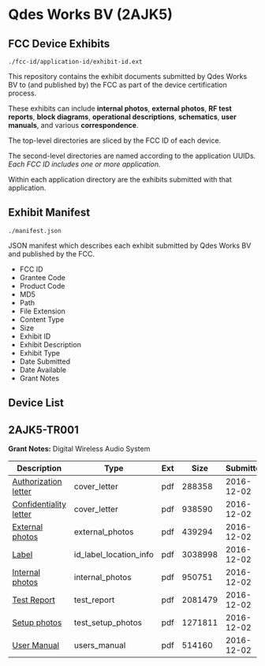 # Qdes Works BV (2AJK5)
## FCC Device Exhibits

```
./fcc-id/application-id/exhibit-id.ext
```

This repository contains the exhibit documents submitted by Qdes Works BV to (and published by) the FCC as part of the device certification process.

These exhibits can include **internal photos**, **external photos**, **RF test reports**, **block diagrams**, **operational descriptions**, **schematics**, **user manuals**, and various **correspondence**.

The top-level directories are sliced by the FCC ID of each device.

The second-level directories are named according to the application UUIDs. *Each FCC ID includes one or more application.*

Within each application directory are the exhibits submitted with that application. 

## Exhibit Manifest

```
./manifest.json
```

JSON manifest which describes each exhibit submitted by Qdes Works BV and published by the FCC.

- FCC ID
- Grantee Code
- Product Code
- MD5
- Path
- File Extension
- Content Type
- Size
- Exhibit ID
- Exhibit Description
- Exhibit Type
- Date Submitted
- Date Available
- Grant Notes

## Device List
## 2AJK5-TR001
**Grant Notes:** Digital Wireless Audio System

| Description | Type | Ext | Size | Submitted | Available |
| ----------- | ---- | --- | ---- | --------- | --------- |
| [Authorization letter](2AJK5-TR001/fe712ab2d2480091ff950ee966f8df5d/3216316.pdf) | cover_letter | pdf | 288358 | 2016-12-02 | 2016-12-05 |
| [Confidentiality letter](2AJK5-TR001/fe712ab2d2480091ff950ee966f8df5d/3216318.pdf) | cover_letter | pdf | 938590 | 2016-12-02 | 2016-12-05 |
| [External photos](2AJK5-TR001/fe712ab2d2480091ff950ee966f8df5d/3216319.pdf) | external_photos | pdf | 439294 | 2016-12-02 | 2016-12-05 |
| [Label](2AJK5-TR001/fe712ab2d2480091ff950ee966f8df5d/3216322.pdf) | id_label_location_info | pdf | 3038998 | 2016-12-02 | 2016-12-05 |
| [Internal photos](2AJK5-TR001/fe712ab2d2480091ff950ee966f8df5d/3216321.pdf) | internal_photos | pdf | 950751 | 2016-12-02 | 2016-12-05 |
| [Test Report](2AJK5-TR001/fe712ab2d2480091ff950ee966f8df5d/3216320.pdf) | test_report | pdf | 2081479 | 2016-12-02 | 2016-12-05 |
| [Setup photos](2AJK5-TR001/fe712ab2d2480091ff950ee966f8df5d/3216325.pdf) | test_setup_photos | pdf | 1271811 | 2016-12-02 | 2016-12-05 |
| [User Manual](2AJK5-TR001/fe712ab2d2480091ff950ee966f8df5d/3216326.pdf) | users_manual | pdf | 514160 | 2016-12-02 | 2016-12-05 |
